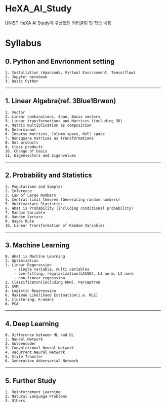 # HeXA_AI_Study
UNIST HeXA AI Study때 구상했던 커리큘럼 및 학습 내용

# Syllabus

## 0. Python and Envrionment setting
    1. Installation (Anaconda, Virtual Environment, Tensorflow)
    2. Jupyter notebook
    3. Basic Python
***
## 1. Linear Algebra(ref. 3Blue1Brwon)
    1. Vector
    2. Linear combinations, Span, Basis vectors
    3. Linear transformations and Matrices (including 3D)
    4. Matrix multiplication as composition
    5. Determinant
    6. Inverse matrices, Column space, Null space
    7. Nonsquare matrices as transformations
    8. Dot products
    9. Cross products
    10. Change of basis
    11. Eigenvectors and Eigenvalues
***
## 2. Probability and Statistics
    1. Populations and Samples
    2. Inference
    3. Law of Large Numbers
    4. Central limit theorem (Generating random numbers)
    5. Multivariate Statistics
    6. What is Probability (including conditional probability)
    7. Random Variable
    8. Random Vectors
    9. Bayes Rule
    10. Linear Transformation of Random Variables
***
## 3. Machine Learning
    0. What is Machine Learning
    1. Optimization
    1. Linear Regeression
        - single variable, multi variables
        - overfitting, regularization(LASSO), L1 norm, L2 norm
        - non-linear regression
    2. Classificaton(including KNN), Perceptron
    3. SVM
    4. Logistic Regeression
    6. Maximum Likelihood Estimation(i.e. MLE)
    5. Clustering: K-means
    6. PCA
***
## 4. Deep Learning
    0. Difference between ML and DL
    1. Neural Network
    2. Autoencoder
    3. Convolutional Neural Network
    4. Recurrent Neural Network
    5. Style Transfer
    6. Generative Adversarial Network
***
## 5. Further Study
    1. Reinforcement Learning
    2. Natural Language Problems
    3. Others
